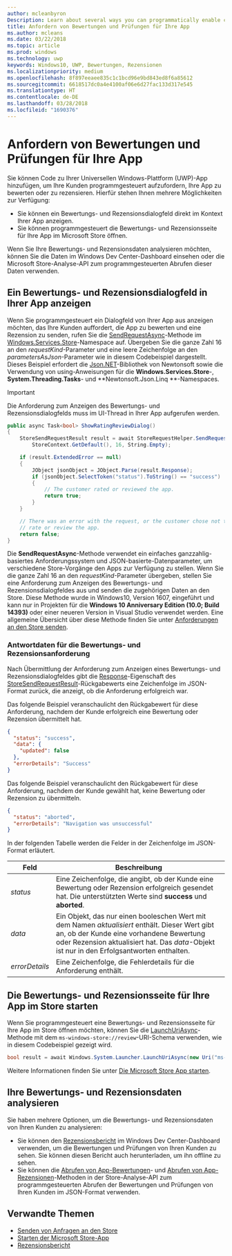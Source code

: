 ```yaml
---
author: mcleanbyron
Description: Learn about several ways you can programmatically enable customers to rate and review your app.
title: Anfordern von Bewertungen und Prüfungen für Ihre App
ms.author: mcleans
ms.date: 03/22/2018
ms.topic: article
ms.prod: windows
ms.technology: uwp
keywords: Windows10, UWP, Bewertungen, Rezensionen
ms.localizationpriority: medium
ms.openlocfilehash: 8f897eeaee835c1c1bcd96e9bd843ed8f6a85612
ms.sourcegitcommit: 6618517dc0a4e4100af06e6d27fac133d317e545
ms.translationtype: HT
ms.contentlocale: de-DE
ms.lasthandoff: 03/28/2018
ms.locfileid: "1690376"
---
```

# <a name="request-ratings-and-reviews-for-your-app"></a>Anfordern von Bewertungen und Prüfungen für Ihre App

Sie können Code zu Ihrer Universellen Windows-Plattform (UWP)-App hinzufügen, um Ihre Kunden programmgesteuert aufzufordern, Ihre App zu bewerten oder zu rezensieren. Hierfür stehen Ihnen mehrere Möglichkeiten zur Verfügung:
* Sie können ein Bewertungs- und Rezensionsdialogfeld direkt im Kontext Ihrer App anzeigen.
* Sie können programmgesteuert die Bewertungs- und Rezensionsseite für Ihre App im Microsoft Store öffnen.

Wenn Sie Ihre Bewertungs- und Rezensionsdaten analysieren möchten, können Sie die Daten im Windows Dev Center-Dashboard einsehen oder die Microsoft Store-Analyse-API zum programmgesteuerten Abrufen dieser Daten verwenden.

## <a name="show-a-rating-and-review-dialog-in-your-app"></a>Ein Bewertungs- und Rezensionsdialogfeld in Ihrer App anzeigen

Wenn Sie programmgesteuert ein Dialogfeld von Ihrer App aus anzeigen möchten, das Ihre Kunden auffordert, die App zu bewerten und eine Rezension zu senden, rufen Sie die [SendRequestAsync](https://docs.microsoft.com/uwp/api/windows.services.store.storerequesthelper.sendrequestasync)-Methode im [Windows.Services.Store](https://docs.microsoft.com/uwp/api/windows.services.store)-Namespace auf. Übergeben Sie die ganze Zahl 16 an den *requestKind*-Parameter und eine leere Zeichenfolge an den *parametersAsJson*-Parameter wie in diesem Codebeispiel dargestellt. Dieses Beispiel erfordert die [Json.NET](http://www.newtonsoft.com/json)-Bibliothek von Newtonsoft sowie die Verwendung von using-Anweisungen für die **Windows.Services.Store**-, **System.Threading.Tasks**- und **Newtonsoft.Json.Linq **-Namespaces.

> [!IMPORTANT]
> Die Anforderung zum Anzeigen des Bewertungs- und Rezensionsdialogfelds muss im UI-Thread in Ihrer App aufgerufen werden.

```csharp
public async Task<bool> ShowRatingReviewDialog()
{
    StoreSendRequestResult result = await StoreRequestHelper.SendRequestAsync(
        StoreContext.GetDefault(), 16, String.Empty);

    if (result.ExtendedError == null)
    {
        JObject jsonObject = JObject.Parse(result.Response);
        if (jsonObject.SelectToken("status").ToString() == "success")
        {
            // The customer rated or reviewed the app.
            return true;
        }
    }

    // There was an error with the request, or the customer chose not to
    // rate or review the app.
    return false;
}
```

Die **SendRequestAsync**-Methode verwendet ein einfaches ganzzahlig-basiertes Anforderungssystem und JSON-basierte-Datenparameter, um verschiedene Store-Vorgänge den Apps zur Verfügung zu stellen. Wenn Sie die ganze Zahl 16 an den *requestKind*-Parameter übergeben, stellen Sie eine Anforderung zum Anzeigen des Bewertungs- und Rezensionsdialogfeldes aus und senden die zugehörigen Daten an den Store. Diese Methode wurde in Windows10, Version 1607, eingeführt und kann nur in Projekten für die **Windows 10 Anniversary Edition (10.0; Build 14393)** oder einer neueren Version in Visual Studio verwendet werden. Eine allgemeine Übersicht über diese Methode finden Sie unter [Anforderungen an den Store senden](send-requests-to-the-store.md).

### <a name="response-data-for-the-rating-and-review-request"></a>Antwortdaten für die Bewertungs- und Rezensionsanforderung

Nach Übermittlung der Anforderung zum Anzeigen eines Bewertungs- und Rezensionsdialogfeldes gibt die [Response](https://docs.microsoft.com/uwp/api/windows.services.store.storesendrequestresult.Response)-Eigenschaft des [StoreSendRequestResult](https://docs.microsoft.com/uwp/api/windows.services.store.storesendrequestresult)-Rückgabewerts eine Zeichenfolge im JSON-Format zurück, die anzeigt, ob die Anforderung erfolgreich war.

Das folgende Beispiel veranschaulicht den Rückgabewert für diese Anforderung, nachdem der Kunde erfolgreich eine Bewertung oder Rezension übermittelt hat.

```json
{ 
  "status": "success", 
  "data": {
    "updated": false
  },
  "errorDetails": "Success"
}
```

Das folgende Beispiel veranschaulicht den Rückgabewert für diese Anforderung, nachdem der Kunde gewählt hat, keine Bewertung oder Rezension zu übermitteln.

```json
{ 
  "status": "aborted", 
  "errorDetails": "Navigation was unsuccessful"
}
```

In der folgenden Tabelle werden die Felder in der Zeichenfolge im JSON-Format erläutert.

|  Feld  |  Beschreibung  |
|----------------------|---------------|
|  *status*                   |  Eine Zeichenfolge, die angibt, ob der Kunde eine Bewertung oder Rezension erfolgreich gesendet hat. Die unterstützten Werte sind **success** und **aborted**.   |
|  *data*                   |  Ein Objekt, das nur einen booleschen Wert mit dem Namen *aktualisiert* enthält. Dieser Wert gibt an, ob der Kunde eine vorhandene Bewertung oder Rezension aktualisiert hat. Das *data*-Objekt ist nur in den Erfolgsantworten enthalten.   |
|  *errorDetails*                   |  Eine Zeichenfolge, die Fehlerdetails für die Anforderung enthält. |

## <a name="launch-the-rating-and-review-page-for-your-app-in-the-store"></a>Die Bewertungs- und Rezensionsseite für Ihre App im Store starten

Wenn Sie programmgesteuert eine Bewertungs- und Rezensionsseite für Ihre App im Store öffnen möchten, können Sie die [LaunchUriAsync](https://docs.microsoft.com/uwp/api/windows.system.launcher.launchuriasync)-Methode mit dem ```ms-windows-store://review```-URI-Schema verwenden, wie in diesem Codebeispiel gezeigt wird.

```csharp
bool result = await Windows.System.Launcher.LaunchUriAsync(new Uri("ms-windows-store://review/?ProductId=9WZDNCRFHVJL"));
```

Weitere Informationen finden Sie unter [Die Microsoft Store App starten](../launch-resume/launch-store-app.md).

## <a name="analyze-your-ratings-and-reviews-data"></a>Ihre Bewertungs- und Rezensionsdaten analysieren

Sie haben mehrere Optionen, um die Bewertungs- und Rezensionsdaten von Ihren Kunden zu analysieren:
* Sie können den [Rezensionsbericht](../publish/reviews-report.md) im Windows Dev Center-Dashboard verwenden, um die Bewertungen und Prüfungen von Ihren Kunden zu sehen. Sie können diesen Bericht auch herunterladen, um ihn offline zu sehen.
* Sie können die [Abrufen von App-Bewertungen](get-app-ratings.md)- und [Abrufen von App-Rezensionen](get-app-reviews.md)-Methoden in der Store-Analyse-API zum programmgesteuerten Abrufen der Bewertungen und Prüfungen von Ihren Kunden im JSON-Format verwenden.

## <a name="related-topics"></a>Verwandte Themen

* [Senden von Anfragen an den Store](send-requests-to-the-store.md)
* [Starten der Microsoft Store-App](../launch-resume/launch-store-app.md)
* [Rezensionsbericht](../publish/reviews-report.md)
